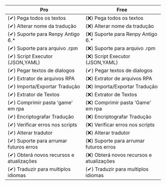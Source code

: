 | Pro | Free |
| ------------- | ------------- | 
| (✔) Pega todos os textos | (❌) Pega todos os textos |
| (✔) Alterar nome da tradução | (❌) Alterar nome da tradução |
| (✔) Suporte para Renpy Antigo 6.*  | (❌) Suporte para Renpy Antigo 6.* | 
| (✔) Suporte para arquivo .rpm | (❌) Suporte para arquivo .rpm |
| (✔) Script Executor (JSON,YAML) | (❌) Script Executor (JSON,YAML) |
| (✔) Pegar textos de dialogos | (✔) Pegar textos de dialogos |
| (✔) Extrator de arquivos RPA | (❌) Extrator de arquivos RPA |
| (✔) Importa/Exportar Tradução | (❌) Importa/Exportar Tradução |
| (✔) Extrator de Textos | (❌) Extrator de Textos |
| (✔) Comprimir pasta 'game' em rpa | (❌) Comprimir pasta 'Game' em rpa |
| (✔) Encriptografar Tradução | (❌) Encriptografar Tradução |
| (✔) Verificar erros nos scripts | (❌) Verificar erros nos scripts |
| (✔) Alterar tradutor | (❌) Alterar tradutor |
| (✔) Suporte para arrumar futuros erros | (❌) Suporte para arrumar futuros erros |
| (✔) Obterá novos recursos e atualizações | (❌) Obterá novos recursos e atualizações |
| (✔) Traduzir para multiplos idiomas | (✔) Traduzir para multiplos idiomas |
